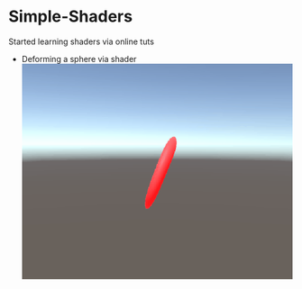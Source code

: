 # Simple-Shaders
Started learning shaders via online tuts 

- Deforming a sphere via shader  
![Screenshot_1](https://github.com/pekaram/Simple-Shaders/blob/master/Screenshots/BoucingShader.gif?raw=true)
